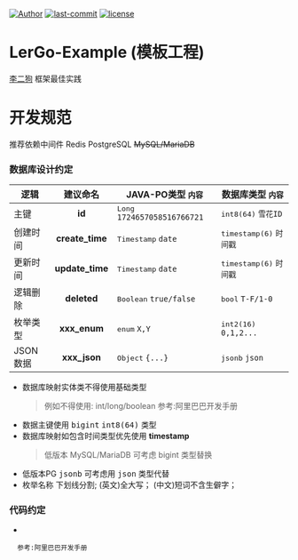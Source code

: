 [![Author](https://img.shields.io/badge/Author-hexLi-666699)](https://2lbj.github.io/) [![last-commit](https://img.shields.io/github/last-commit/2lbj/lergo-spring-boot-starter)](https://github.com/2lbj/lergo-spring-boot-starter) [![license](https://img.shields.io/badge/license-Apache%202.0-orange)](./LICENSE)

# LerGo-Example (模板工程)

[李二狗](https://github.com/2lbj/lergo-spring-boot-starter) 框架最佳实践

# 开发规范

推荐依赖中间件 Redis PostgreSQL ~~MySQL/MariaDB~~

### 数据库设计约定

| 逻辑     |      建议命名       | JAVA-PO类型 `内容`                        | 数据库类型 `内容`                     |
|--------|:---------------:|---------------------------------------|--------------------------------|
| 主键     |     **id**      | <kbd>Long</kbd> `1724657058516766721` | <kbd>int8(64)</kbd> `雪花ID`     |
| 创建时间   | **create_time** | <kbd>Timestamp</kbd> `date`           | <kbd>timestamp(6)</kbd> `时间戳`  |
| 更新时间   | **update_time** | <kbd>Timestamp</kbd> `date`           | <kbd>timestamp(6)</kbd> `时间戳`  |
| 逻辑删除   |   **deleted**   | <kbd>Boolean</kbd> `true/false`       | <kbd>bool</kbd> `T-F/1-0`      |
| 枚举类型   |  **xxx_enum**   | <kbd>enum</kbd> `X,Y`                 | <kbd>int2(16)</kbd> `0,1,2...` |
| JSON数据 |  **xxx_json**   | <kbd>Object</kbd> `{...}`             | <kbd>jsonb</kbd> `json`        |

* 数据库映射实体类不得使用基础类型
  > 例如不得使用: int/long/boolean 参考:阿里巴巴开发手册
* 数据主键使用 <kbd>bigint</kbd> <kbd>int8(64)</kbd> 类型
* 数据库映射如包含时间类型优先使用 **timestamp**
  > 低版本 MySQL/MariaDB 可考虑 bigint 类型替换
* 低版本PG <kbd>jsonb</kbd> 可考虑用 <kbd>json</kbd> 类型代替
* 枚举名称 下划线分割; (英文)全大写； (中文)短词不含生僻字；

### 代码约定

*

      参考:阿里巴巴开发手册
